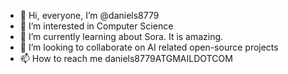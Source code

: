 - 👋 Hi, everyone, I’m @daniels8779
- 👀 I’m interested in Computer Science
- 🌱 I’m currently learning about Sora. It is amazing.
- 💞️ I’m looking to collaborate on AI related open-source projects
- 📫 How to reach me daniels8779ATGMAILDOTCOM


<!---
daniels8779/daniels8779 is a ✨ special ✨ repository because its `README.md` (this file) appears on your GitHub profile.
You can click the Preview link to take a look at your changes.
--->
